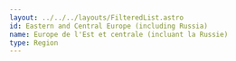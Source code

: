 ```yaml
---
layout: ../../../layouts/FilteredList.astro
id: Eastern and Central Europe (including Russia)
name: Europe de l'Est et centrale (incluant la Russie)
type: Region
---
```

